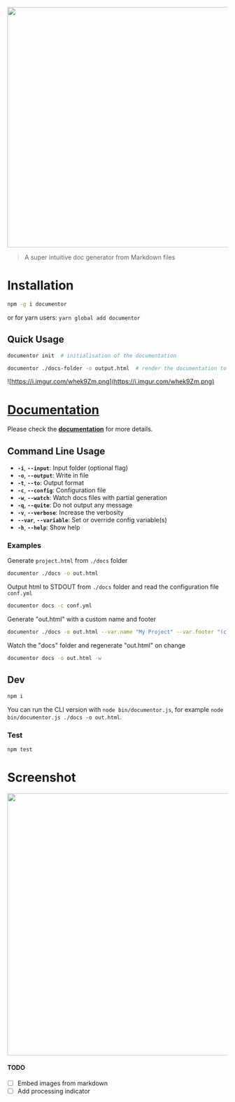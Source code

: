 <a href="https://bafs.github.io/Documentor" target="_blank"><img width="550"
src="https://i.imgur.com/j8Bh0cv.png"/></a>

> A super intuitive doc generator from Markdown files

# Installation

```sh
npm -g i documentor
```

or for yarn users: `yarn global add documentor`

## Quick Usage

```sh
documentor init  # initialisation of the documentation
```

```sh
documentor ./docs-folder -o output.html  # render the documentation to output.html
```

![https://i.imgur.com/whek9Zm.png](https://i.imgur.com/whek9Zm.png)

# [Documentation](http://bafs.github.io/Documentor)

Please check the [**documentation**](http://bafs.github.io/Documentor) for more details.

## Command Line Usage

- **`-i`**, **`--input`**: Input folder (optional flag)
- **`-o`**, **`--output`**: Write in file
- **`-t`**, **`--to`**: Output format
- **`-c`**, **`--config`**: Configuration file
- **`-w`**, **`--watch`**: Watch docs files with partial generation
- **`-q`**, **`--quite`**: Do not output any message
- **`-v`**, **`--verbose`**: Increase the verbosity
- **`--var`**, **`--variable`**: Set or override config variable(s)
- **`-h`**, **`--help`**: Show help

### Examples

Generate `project.html` from `./docs` folder

```sh
documentor ./docs -o out.html
```

Output html to STDOUT from `./docs` folder and read the configuration file `conf.yml`

```sh
documentor docs -c conf.yml
```

Generate "out.html" with a custom name and footer

```sh
documentor ./docs -o out.html --var.name "My Project" --var.footer "(c) Project 1.0"
```

Watch the "docs" folder and regenerate "out.html" on change

```sh
documentor docs -o out.html -w
```

## Dev

```sh
npm i
```

You can run the CLI version with `node bin/documentor.js`, for example `node bin/documentor.js ./docs -o out.html`.

### Test

```sh
npm test
```

# Screenshot

<p align="center"><a href="https://bafs.github.io/Documentor" target="_blank"><img width="600" src="https://i.imgur.com/wErMEKf.png"/></a></p>

#### TODO

 - [ ] Embed images from markdown
 - [ ] Add processing indicator
